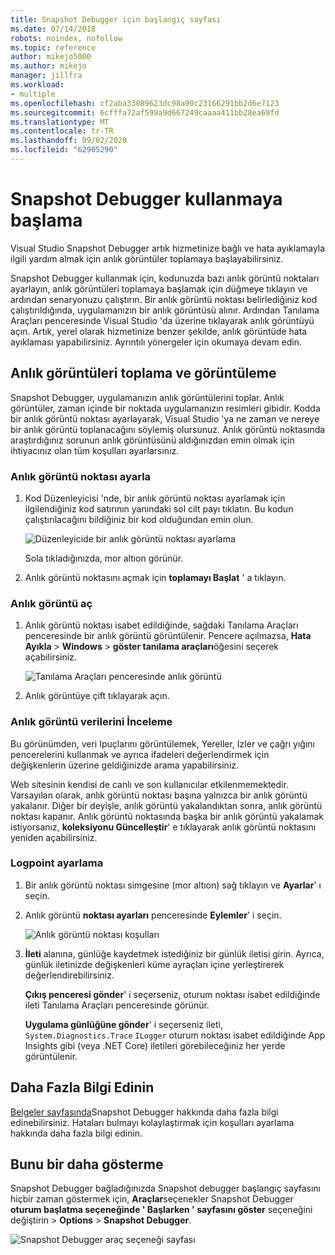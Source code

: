 ```yaml
---
title: Snapshot Debugger için başlangıç sayfası
ms.date: 07/14/2018
robots: noindex, nofollow
ms.topic: reference
author: mikejo5000
ms.author: mikejo
manager: jillfra
ms.workload:
- multiple
ms.openlocfilehash: cf2aba33089623dc98a90c23166291bb2d6e7123
ms.sourcegitcommit: 6cfffa72af599a9d667249caaaa411bb28ea69fd
ms.translationtype: MT
ms.contentlocale: tr-TR
ms.lasthandoff: 09/02/2020
ms.locfileid: "62905290"
---
```

# <a name="getting-started-with-the-snapshot-debugger"></a>Snapshot Debugger kullanmaya başlama

Visual Studio Snapshot Debugger artık hizmetinize bağlı ve hata ayıklamayla ilgili yardım almak için anlık görüntüler toplamaya başlayabilirsiniz.

Snapshot Debugger kullanmak için, kodunuzda bazı anlık görüntü noktaları ayarlayın, anlık görüntüleri toplamaya başlamak için düğmeye tıklayın ve ardından senaryonuzu çalıştırın. Bir anlık görüntü noktası belirlediğiniz kod çalıştırıldığında, uygulamanızın bir anlık görüntüsü alınır. Ardından Tanılama Araçları penceresinde Visual Studio 'da üzerine tıklayarak anlık görüntüyü açın. Artık, yerel olarak hizmetinize benzer şekilde, anlık görüntüde hata ayıklaması yapabilirsiniz. Ayrıntılı yönergeler için okumaya devam edin.

## <a name="collect-and-view-snapshots"></a>Anlık görüntüleri toplama ve görüntüleme

Snapshot Debugger, uygulamanızın anlık görüntülerini toplar. Anlık görüntüler, zaman içinde bir noktada uygulamanızın resimleri gibidir. Kodda bir anlık görüntü noktası ayarlayarak, Visual Studio 'ya ne zaman ve nereye bir anlık görüntü toplanacağını söylemiş olursunuz. Anlık görüntü noktasında araştırdığınız sorunun anlık görüntüsünü aldığınızdan emin olmak için ihtiyacınız olan tüm koşulları ayarlarsınız.

### <a name="set-a-snappoint"></a>Anlık görüntü noktası ayarla

1. Kod Düzenleyicisi 'nde, bir anlık görüntü noktası ayarlamak için ilgilendiğiniz kod satırının yanındaki sol cilt payı tıklatın. Bu kodun çalıştırılacağını bildiğiniz bir kod olduğundan emin olun.

    ![Düzenleyicide bir anlık görüntü noktası ayarlama](../media/snapshot-startpage-set-snappoint.png)

    Sola tıkladığınızda, mor altıon görünür.

2. Anlık görüntü noktasını açmak için **toplamayı Başlat** ' a tıklayın.

### <a name="open-a-snapshot"></a>Anlık görüntü aç

1. Anlık görüntü noktası isabet edildiğinde, sağdaki Tanılama Araçları penceresinde bir anlık görüntü görüntülenir. Pencere açılmazsa, **Hata Ayıkla**  >  **Windows**  >  **göster tanılama araçları**öğesini seçerek açabilirsiniz.

    ![Tanılama Araçları penceresinde anlık görüntü](../media/snapshot-startpage-diagsession-window.png)

2. Anlık görüntüye çift tıklayarak açın.

### <a name="inspect-snapshot-data"></a>Anlık görüntü verilerini İnceleme

Bu görünümden, veri Ipuçlarını görüntülemek, Yereller, Izler ve çağrı yığını pencerelerini kullanmak ve ayrıca ifadeleri değerlendirmek için değişkenlerin üzerine geldiğinizde arama yapabilirsiniz.

Web sitesinin kendisi de canlı ve son kullanıcılar etkilenmemektedir. Varsayılan olarak, anlık görüntü noktası başına yalnızca bir anlık görüntü yakalanır. Diğer bir deyişle, anlık görüntü yakalandıktan sonra, anlık görüntü noktası kapanır. Anlık görüntü noktasında başka bir anlık görüntü yakalamak istiyorsanız, **koleksiyonu Güncelleştir**' e tıklayarak anlık görüntü noktasını yeniden açabilirsiniz.

### <a name="set-a-logpoint"></a>Logpoint ayarlama

1. Bir anlık görüntü noktası simgesine (mor altıon) sağ tıklayın ve **Ayarlar**' ı seçin.

2. Anlık görüntü **noktası ayarları** penceresinde **Eylemler**' i seçin.

    ![Anlık görüntü noktası koşulları](../media/snapshot-startpage-logpoint.png)

3. **İleti** alanına, günlüğe kaydetmek istediğiniz bir günlük iletisi girin. Ayrıca, günlük iletinizde değişkenleri küme ayraçları içine yerleştirerek değerlendirebilirsiniz.

    **Çıkış penceresi gönder**' i seçerseniz, oturum noktası isabet edildiğinde ileti Tanılama Araçları penceresinde görünür.

    **Uygulama günlüğüne gönder**' i seçerseniz ileti, `System.Diagnostics.Trace` `ILogger` oturum noktası isabet edildiğinde App Insights gibi (veya .NET Core) iletileri görebileceğiniz her yerde görüntülenir.

## <a name="learn-more"></a>Daha Fazla Bilgi Edinin

[Belgeler sayfasında](../debug-live-azure-applications.md)Snapshot Debugger hakkında daha fazla bilgi edinebilirsiniz. Hataları bulmayı kolaylaştırmak için koşulları ayarlama hakkında daha fazla bilgi edinin.

## <a name="dont-show-me-this-again"></a>Bunu bir daha gösterme

Snapshot Debugger bağladığınızda Snapshot debugger başlangıç sayfasını hiçbir zaman göstermek için, **Araçlar**seçenekler Snapshot Debugger **oturum başlatma seçeneğinde ' Başlarken ' sayfasını göster** seçeneğini değiştirin  >  **Options**  >  **Snapshot Debugger**.

![Snapshot Debugger araç seçeneği sayfası](../media/snapshot-startpage-tools-options.png)
